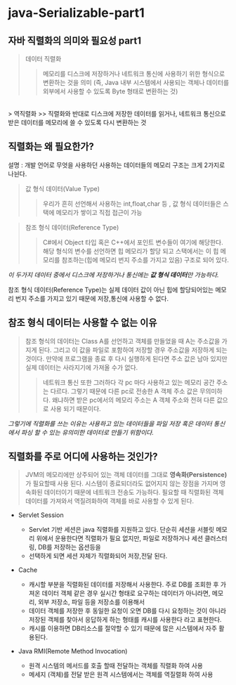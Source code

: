 # java-Serializable-part1
## 자바 직렬화의 의미와 필요성 part1

> 데이터 직렬화
>> 메모리를 디스크에 저장하거나 네트워크 통신에 사용하기 위한 형식으로 변환하는 것을 의미
>> (즉, Java 내부 시스템에서 사용되는 객체나 데이터를 외부에서 사용할 수 있도록 Byte 형태로 변환하는 것)
<br>
> 역직렬화 
>> 직렬화와 반대로 디스크에 저장한 데이터를 읽거나, 네트워크 통신으로 받은 데이터를 메모리에 쓸 수 있도록 다시 변환하는 것

## 직렬화는 왜 필요한가?<br>
설명 : 개발 언어로 무엇을 사용하던 사용하는 데이터들의 메모리 구조는 크게 2가지로 나뉜다.
> 값 형식 데이터(Value Type)
>> 우리가 흔히 선언해서 사용하는 int,float,char 등 , 값 형식 데이터들은 스택에 메모리가 쌓이고 직접 접근이 가능

> 참조 형식 데이터(Reference Type)
>> C#에서 Object 타입 혹은 C++에서 포인트 변수들이 여기에 해당한다. 해당 형식의 변수를 선언하면 힙 메모리가 할당 되고 스택에서는 이 힙 메모리를 참조하는(힙에 메모리 번지 주소를 가지고 있음)
>> 구조로 되어 있다.

*이 두가지 데이터 중에서 디스크에 저장하거나 통신에는 **값 형식 데이터**만 가능하다.*<br>

참조 형식 데이터(Reference Type)는 실제 데이터 값이 아닌 힙에 할당되어있는 메모리 번지 주소를 가지고 있기 때문에 저장,통신에 사용할 수 없다.<br>

## 참조 형식 데이터는 사용할 수 없는 이유<br>
>참조 형식의 데이터는 Class A를 선언하고 객체를 만들었을 때 A는 주소값을 가지게 된다.
>그리고 이 값을 파일로 포함하여 저장할 경우 주소값을 저장하게 되는 것이다.
>만약에 프로그램을 종료 후 다시 실행하게 된다면 주소 값은 남아 있지만 실제 데이터는 사라지기에 가져올 수가 없다.
>>네트워크 통신 또한 그러하다
>>각 pc 마다 사용하고 있는 메모리 공간 주소는 다르다. 그렇기 때문에 다른 pc로 전송한 A 객체 주소 값은 무의미하다.
>>왜냐하면 받은 pc에서의 메모리 주소는 A 객체 주소와 전혀 다른 값으로 사용 되기 때문이다.

*그렇기에 직렬화를 쓰는 이유는 사용하고 있는 데이터들을 파일 저장 혹은 데이터 통신에서 파싱 할 수 있는 유의미한 데이터로 만들기 위함이다.*

## 직렬화를 주로 어디에 사용하는 것인가?
> JVM의 메모리에만 상주되어 있는 객체 데이터를 그대로 **영속화(Persistence)** 가 필요할때 사용 된다.
> 시스템이 종료되더라도 없어지지 않는 장점을 가지며 영속화된 데이터이기 때문에 네트워크 전송도 가능하다.
> 필요할 때 직렬화된 객체 데이터를 가져와서 역질려화하여 객체를 바로 사용할 수 있게 된다.
* Servlet Session
  - Servlet 기반 세션은 java 직렬화를 지원하고 있다. 단순히 세션을 서블릿 메모리 위에서 운용한다면 직렬화가 필요 없지만, 파일로 저장하거나 세션 클러스터링, DB를 저장하는 옵션등을
  - 선택하게 되면 세션 자체가 직렬화되어 저장,전달 된다.

* Cache
  - 캐시할 부분을 직렬화된 데이터를 저장해서 사용한다. 주로 DB를 조회한 후 가져온 데이터 객체 같은 경우 실시간 형태로 요구하는 데이터가 아니라면, 메모리, 외부 저장소, 파일 등을 저장소를 이용해서
  - 데이터 객체를 저장한 후 동일한 요청이 오면 DB를 다시 요청하는 것이 아니라 저장된 객체를 찾아서 응답하게 하는 형태를 캐시를 사용한다 라고 표현한다.
  - 캐시를 이용하면 DB리소스를 절약할 수 있기 때문에 많은 시스템에서 자주 활용된다.

* Java RMI(Remote Method Invocation)
  - 원격 시스템의 메서드를 호출 할때 전달하는 객체를 직렬화 하여 사용
  - 메세지 (객체)를 전달 받은 원격 시스템에서는 객체를 역질렬화 하여 사용

